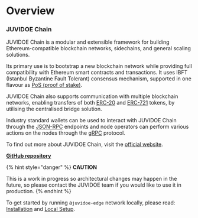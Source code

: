 # Overview

### JUVIDOE Chain <a href="#credit-smart-chain" id="credit-smart-chain"></a>

JUVIDOE Chain is a modular and extensible framework for building Ethereum-compatible blockchain networks, sidechains, and general scaling solutions.

Its primary use is to bootstrap a new blockchain network while providing full compatibility with Ethereum smart contracts and transactions. It uses IBFT (Istanbul Byzantine Fault Tolerant) consensus mechanism, supported in one flavour as [PoS (proof of stake)](https://tuoitresoft-1.gitbook.io/untitled/consensus/proof-of-stake).

JUVIDOE Chain also supports communication with multiple blockchain networks, enabling transfers of both [ERC-20](https://ethereum.org/en/developers/docs/standards/tokens/erc-20/) and [ERC-721](https://ethereum.org/en/developers/docs/standards/tokens/erc-721) tokens, by utilising the centralised bridge solution.

Industry standard wallets can be used to interact with JUVIDOE Chain through the [JSON-RPC](https://tuoitresoft-1.gitbook.io/untitled/architecture/modules/json-rpc) endpoints and node operators can perform various actions on the nodes through the [gRPC](https://tuoitresoft-1.gitbook.io/untitled/working-with-a-node/query-operator-information) protocol.

To find out more about JUVIDOE Chain, visit the [official website](https://github.com/ZChain-168168).

[**GitHub repository**](https://github.com/ZChain-168168)

{% hint style="danger" %}
**CAUTION**

This is a work in progress so architectural changes may happen in the future, so please contact the JUVIDOE team if you would like to use it in production.
{% endhint %}

To get started by running a`juvidoe-edge` network locally, please read: [Installation](https://tuoitresoft-1.gitbook.io/untitled/get-started/installation) and [Local Setup](https://tuoitresoft-1.gitbook.io/untitled/get-started/local-setup).
